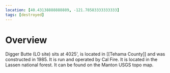 ```yaml
---
location: [40.43138888888889, -121.78583333333333]
tags: [destroyed]
---
```


# Overview

Digger Butte (LO site) sits at 4025', is located in [[Tehama County]] and was constructed in 1985. It is run and operated by Cal Fire. It is located in the Lassen national forest. It can be found on the Manton USGS topo map.

